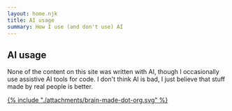 ```yaml
---
layout: home.njk
title: AI usage
summary: How I use (and don't use) AI
---
```


## AI usage

None of the content on this site was written with AI, though I occasionally use assistive AI tools for code. I don't think AI is bad, I just believe that stuff made by real people is better.

<a id="brain-made-mark" href="https://brainmade.org/">
{% include "./attachments/brain-made-dot-org.svg" %}
</a>